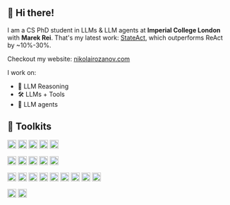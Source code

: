 👋 Hi there!
----------

I am a CS PhD student in LLMs & LLM agents at **Imperial College London** with **Marek Rei**. That's my latest work: [StateAct](https://arxiv.org/abs/2410.02810), which outperforms ReAct by ~10%-30%.

Checkout my website: [nikolairozanov.com](https://nikolairozanov.com)

I work on:

  - 🧠 LLM Reasoning
  - 🛠️ LLMs + Tools
  - 🤖 LLM agents
<!--
Specifically, investigating 🔭:
1. How to acquire new skills (automatically) for LLM Agents.
2. How to make LLM agents follow instructions better (fine-tuning, RAG, ++).
3. How to help LLM agents recover from mistakes.


Get in touch with me:
- 📫 via email.
- 🌱 to collaborate.
-->
 

🧰 Toolkits
----------

<img src="https://img.shields.io/badge/Python-0d22a4?style=for-the-badge&logo=python&logoColor=white" alt="Python" height="20"> <img src="https://img.shields.io/badge/-C++-blue?logo=cplusplus" alt="C++" height="20"> <img src="https://img.shields.io/badge/CUDA-76B900?logo=nvidia&logoColor=white" alt="CUDA" height="20"> <img src="https://img.shields.io/badge/JavaScript-F7DF1E.svg?style=for-the-badge&logo=JavaScript&logoColor=black" alt="JavaScript" height="20">  <img src="https://img.shields.io/badge/latex-%23008080.svg?style=for-the-badge&logo=latex&logoColor=white" alt="LateX" height="20"> 

<img src="https://img.shields.io/badge/PyTorch-%23EE4C2C.svg?style=for-the-badge&logo=PyTorch&logoColor=white" alt="PyTorch" height="20"> <img src="https://img.shields.io/badge/TensorFlow-%23FF6F00.svg?style=for-the-badge&logo=TensorFlow&logoColor=white" alt="TensorFlow" height="20"> <img src="https://img.shields.io/badge/-HuggingFace-FDEE21?style=for-the-badge&logo=HuggingFace&logoColor=black" alt="HuggingFace" height="20"> <img src="https://img.shields.io/badge/%F0%9F%A6%A5_Unsloth-brightgreen" alt="Unsloth" height="20">  <img src="https://img.shields.io/badge/vllm-red" alt="vllm" height="20"> 



<img src="https://img.shields.io/badge/numpy-%23013243.svg?style=for-the-badge&logo=numpy&logoColor=white" alt="NumPy" height="20"> <img src="https://img.shields.io/badge/pandas-%23150458.svg?style=for-the-badge&logo=pandas&logoColor=white" alt="Pandas" height="20">  <img src="https://img.shields.io/badge/SciPy-%230C55A5.svg?style=for-the-badge&logo=scipy&logoColor=%white" alt="SciPy" height="20"> <img src="https://img.shields.io/badge/matplotlib-327ac6?style=for-the-badge&logo=data:matplotlib.org/_static/images/documentation&logoColor=white" alt="matplotlib" height="20"> <img src="https://img.shields.io/badge/spacy-55c9c2?style=for-the-badge&logo=spacy&logoColor=white" alt="SpaCy" height="20">  <img src="https://img.shields.io/badge/scikit--learn-%23F7931E.svg?style=for-the-badge&logo=scikit-learn&logoColor=white" alt="scikit-learn" height="20"> <img src="https://img.shields.io/badge/Jupyter-F37626.svg?style=for-the-badge&logo=Jupyter&logoColor=white" alt="Jupyter" height="20">  <img src="https://img.shields.io/badge/Anaconda-44A833.svg?style=for-the-badge&logo=Anaconda&logoColor=white" alt="Anaconda" height="20"> <img src="https://img.shields.io/badge/git-%23F05033.svg?style=for-the-badge&logo=git&logoColor=white" alt="Git" height="20">   

<img src="https://img.shields.io/badge/Linux-FCC624?style=for-the-badge&logo=linux&logoColor=black" alt="Linux" height="20"> <img src="https://shields.io/badge/MacOS--9cf?logo=Apple&style=social" alt="macOS" height="20"> 




<!--
&nbsp;
----------

![Top Langs](https://github-readme-stats.vercel.app/api/top-langs/?username=LisaAlaz&theme=vue)




**LisaAlaz/LisaAlaz** is a ✨ _special_ ✨ repository because its `README.md` (this file) appears on your GitHub profile.

Here are some ideas to get you started:

- 🔭 I’m currently working on ...
- 🌱 I’m currently learning ...
- 👯 I’m looking to collaborate on ...
- 🤔 I’m looking for help with ...
- 💬 Ask me about ...
- 📫 How to reach me: ...
- 😄 Pronouns: ...
- ⚡ Fun fact: ...
-->
